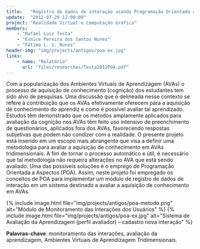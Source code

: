 ```yaml
---
title:   "Registro de dados de interação usando Programação Orientada a Aspectos em um sistema para avaliação da aquisição de conhecimento em Ambientes Virtuais de Aprendizagem tridimensionais"
update:  "2012-07-20 12:00:00"
project: "Realidade Virtual e Computação Gráfica"
members:
    - "Rafael Luiz Testa"
    - "Eunice Pereira dos Santos Nunes"
    - "Fátima L. S. Nunes"
header-img: "img/projects/antigos/poa-ex.jpg"
links:
    - name: "Relatório"
      url: "files/researches/Testa2012POA.pdf"
---
```


Com a popularização dos Ambientes Virtuais de Aprendizagem (AVAs) o processo de
aquisição de conhecimento (cognição) dos estudantes tem sido alvo de pesquisas. Uma
discussão que é delineada nesse contexto se refere à contribuição que os AVAs efetivamente
oferecem para a aquisição de conhecimento do aprendiz e como é possível avaliar tal
aprendizado. Estudos têm demonstrado que os métodos amplamente aplicados para avaliação
da cognição nos AVAs têm feito uso intensivo de preenchimento de questionários, aplicados
fora dos AVAs, favorecendo respostas subjetivas que podem não condizer com a realidade. O
presente projeto está inserido em um escopo mais abrangente que visa a definir uma
metodologia para avaliar a aquisição de conhecimento em AVAs tridimensionais. A fim de
tornar o processo automático e útil, é necessário que tal metodologia não requeira alterações
no AVA que está sendo avaliado. Uma das possíveis soluções é o emprego de Programação
Orientada a Aspectos (POA). Assim, neste projeto foi empregado os conceitos de POA para
implementar um módulo de registro de dados de interação em um sistema destinado a avaliar
a aquisição de conhecimento em AVAs.

{% include image.html file="img/projects/antigos/poa-metodo.png" alt="Módulo de Monitoramento das Interações dos Usuários" %}
{% include image.html file="img/projects/antigos/poa-ex.jpg" alt="Sistema de Avaliação da Aprendizagem (perfil avaliador) – cadastro nova interação" %}

**Palavras-chave**: monitoramento das interações, avaliação da aprendizagem, Ambientes
Virtuais de Aprendizagem Tridimensionais.
